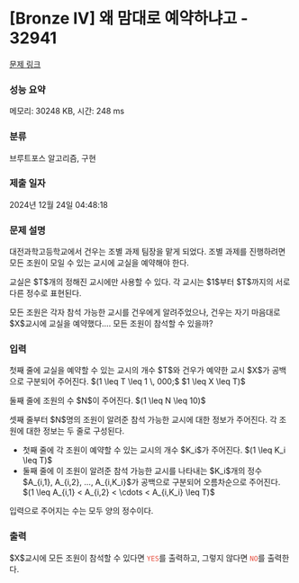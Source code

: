# [Bronze IV] 왜 맘대로 예약하냐고 - 32941 

[문제 링크](https://www.acmicpc.net/problem/32941) 

### 성능 요약

메모리: 30248 KB, 시간: 248 ms

### 분류

브루트포스 알고리즘, 구현

### 제출 일자

2024년 12월 24일 04:48:18

### 문제 설명

<p><span>대전과학고등학교에서 건우는 조별 과제 팀장을 맡게 되었다</span><span>.</span> 조별 과제를 진행하려면 모든 조원이 모일 수 있는 교시에 교실을 예약해야 한다.</p>

<p>교실은 $T$개의 정해진 교시에만 사용할 수 있다. 각 교시는 $1$부터 $T$까지의 서로 다른 정수로 표현된다.</p>

<p>모든 조원은 각자 참석 가능한 교시를 건우에게 알려주었으나, 건우는 자기 마음대로 $X$교시에 교실을 예약했다…. 모든 조원이 참석할 수 있을까?</p>

### 입력 

 <p>첫째 줄에 교실을 예약할 수 있는 교시의 개수 $T$와 <span>건우가 예약한 교시</span> $X$가 공백으로 구분되어 주어진다. $(1 \leq T \leq 1 \, 000;$ $1 \leq X \leq T)$</p>

<p>둘째 줄에 조원의 수 $N$이 주어진다. $(1 \leq N \leq 10)$</p>

<p>셋째 줄부터 $N$명의 조원이 알려준 참석 가능한 교시에 대한 정보가 주어진다. 각 조원에 대한 정보는 두 줄로 구성된다.</p>

<ul>
	<li>첫째 줄에 각 조원이 예약할 수 있는 교시의 개수 $K_i$가 주어진다. $(1 \leq K_i \leq T)$</li>
	<li>둘째 줄에 이 조원이 알려준 참석 가능한 교시를 나타내는 $K_i$개의 정수 $A_{i,1}, A_{i,2}, ..., A_{i,K_i}$가 공백으로 구분되어 오름차순으로 주어진다. $(1 \leq A_{i,1} < A_{i,2} < \cdots < A_{i,K_i} \leq T)$</li>
</ul>

<p>입력으로 주어지는 수는 모두 양의 정수이다.</p>

### 출력 

 <p>$X$교시에 모든 조원이 참석할 수 있다면 <code><span style="color:#e74c3c;">YES</span></code>를 출력하고, 그렇지 않다면 <code><span style="color:#e74c3c;">NO</span></code>를 출력한다.</p>

